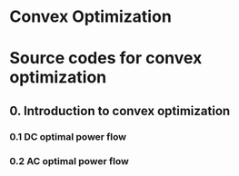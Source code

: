 # Convex Optimization
# Source codes for convex optimization
## 0. Introduction to convex optimization
### 0.1 DC optimal power flow
### 0.2 AC optimal power flow
## 